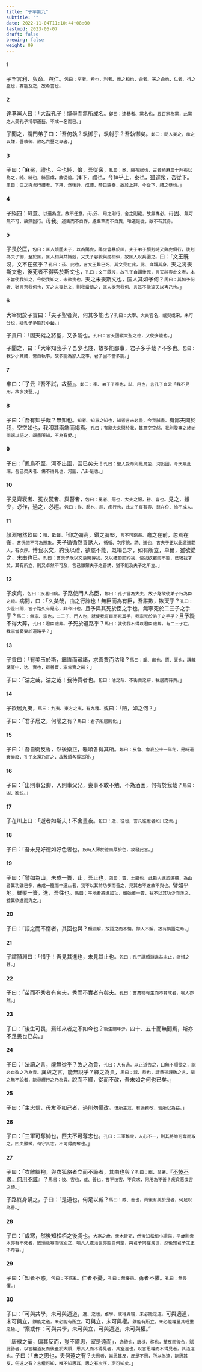 ```yaml
---
title: "子罕第九"
subtitle: ""
date: 2022-11-04T11:10:44+08:00
lastmod: 2023-05-07
draft: false
brewing: false
weight: 09
---
```




#### 1

子罕言利、與命、與仁。<small>包曰：罕者、希也，利者、義之和也，命者、天之命也，仁者、行之盛也，寡能及之，故希言也。</small>

#### 2

達巷黨人曰：「大哉孔子！博學而無所成名。<small>鄭曰：達巷者、黨名也，五百家為黨，此黨之人美孔子博學道藝，不成一名而已。</small>」

子聞之，謂門弟子曰：「吾何執？執御乎，執射乎？吾執御矣。<small>鄭曰：聞人美之，承之以謙，吾執御、欲名六藝之卑者。</small>」

#### 3

子曰：「麻冕，禮也，今也純，儉，吾從衆，<small>孔曰：冕、緇布冠也，古者績麻三十升布以為之，純、絲也，絲易成，故從儉。</small>拜下，禮也，今拜乎上，泰也，雖違衆，吾從下。<small>王曰：臣之與君行禮者，下拜，然後升，成禮，時臣驕泰，故於上拜，今從下，禮之恭也。</small>」

#### 4

子絕四：毋意、<small>以道為度，故不任意。</small>毋必、<small>用之則行，舍之則藏，故無專必。</small>毋固、<small>無可無不可，故無固行。</small>毋我。<small>述古而不自作，處羣萃而不自異，唯道是從，故不有其身。</small>

#### 5

子畏於匡，<small>包曰：匡人誤圍夫子，以為陽虎，陽虎曾暴於匡，夫子弟子顏剋時又與虎俱行，後剋為夫子御，至於匡，匡人相與共識剋，又夫子容貌與虎相似，故匡人以兵圍之。</small>曰：「文王既沒，文不在茲乎？<small>孔曰：茲、此也，言文王雖已死，其文見在此，此、自謂其身。</small>天之將喪斯文也，後死者不得與於斯文也，<small>孔曰：文王既沒，故孔子自謂後死，言天將喪此文者，本不當使我知之，今使我知之，未欲喪也。</small>天之未喪斯文也，匡人其如予何？<small>馬曰：其如予何者、猶言奈我何也，天之未喪此文，則我當傳之，匡人欲奈我何、言其不能違天以害己也。</small>」

#### 6

大宰問於子貢曰：「夫子聖者與，何其多能也？<small>孔曰：大宰、大夫官名，或吳或宋，未可分也，疑孔子多能於小藝。</small>」

子貢曰：「固天縱之將聖，又多能也。<small>孔曰：言天固縱大聖之德，又使多能也。</small>」

子聞之，曰：「大宰知我乎？吾少也賤，故多能鄙事，君子多乎哉？不多也。<small>包曰：我少小貧賤，常自執事，故多能為鄙人之事，君子固不當多能。</small>」

#### 7

牢曰：「子云『吾不試，故藝』。<small>鄭曰：牢、弟子子牢也，試、用也，言孔子自云「我不見用，故多技藝」。</small>」

#### 8

子曰：「吾有知乎哉？無知也。<small>知者、知意之知也，知者言未必盡，今我誠盡。</small>有鄙夫問於我，空空如也，我叩其兩端而竭焉。<small>孔曰：有鄙夫來問於我，其意空空然，我則發事之終始兩端以語之，竭盡所知，不為有愛。</small>」

#### 9

子曰：「鳳鳥不至，河不出圖，吾已矣夫！<small>孔曰：聖人受命則鳳鳥至、河出圖，今天無此瑞，吾已矣夫者、傷不得見也，河圖、八卦是也。</small>」

#### 10

子見齊衰者、冕衣裳者、與瞽者，<small>包曰：冕者、冠也，大夫之服，瞽、盲也。</small>見之，雖少，必作，過之，必趨。<small>包曰：作、起也，趨、疾行也，此夫子哀有喪、尊在位、恤不成人。</small>

#### 11

顏淵喟然歎曰：<small>喟、歎聲。</small>「仰之彌高，鑽之彌堅，<small>言不可窮盡。</small>瞻之在前，忽焉在後，<small>言恍惚不可為形象。</small>夫子循循然善誘人，<small>循循、次序貌，誘、進也，言夫子正以此道進勸人，有次序。</small>博我以文，約我以禮，欲罷不能，既竭吾才，如有所立，卓爾，雖欲從之，末由也已。<small>孔曰：言夫子既以文章開博我，又以禮節節約我，使我欲罷而不能，已竭我才矣，其有所立，則又卓然不可及，言己雖蒙夫子之善誘，猶不能及夫子之所立。</small>」

#### 12

子疾病，<small>包曰：疾甚曰病。</small>子路使門人為臣，<small>鄭曰：孔子嘗為大夫，故子路欲使弟子行為臣之禮。</small>病間，曰：「久矣哉，由之行詐也！無臣而為有臣，吾誰欺，欺天乎？<small>孔曰：少差曰間，言子路久有是心，非今日也。</small>且予與其死於臣之手也，無寧死於二三子之手乎？<small>馬曰：無寧、寧也，二三子、門人也，就使我有臣而死其手，我寧死於弟子之手乎？</small>且予縱不得大葬，<small>孔曰：君臣禮葬。</small>予死於道路乎？<small>馬曰：就使我不得以君臣禮葬，有二三子在，我寧當憂棄於道路乎？</small>」

#### 13

子貢曰：「有美玉於斯，韞匵而藏諸，求善賈而沽諸？<small>馬曰：韞、藏也，匵、匱也，謂藏諸匱中，沽、賣也，得善賈，寧肯賣之邪？</small>」

子曰：「沽之哉，沽之哉！我待賈者也。<small>包曰：沽之哉、不衒賣之辭，我居而待賈。</small>」

#### 14

子欲居九夷，<small>馬曰：九夷、東方之夷，有九種。</small>或曰：「陋，如之何？」

子曰：「君子居之，何陋之有？<small>馬曰：君子所居則化。</small>」

#### 15

子曰：「吾自衛反魯，然後樂正，雅頌各得其所。<small>鄭曰：反魯、魯哀公十一年冬，是時道衰樂廢，孔子來還乃正之，故雅頌各得其所。</small>」

#### 16

子曰：「出則事公卿，入則事父兄，喪事不敢不勉，不為酒困，何有於我哉？<small>馬曰：困、亂也。</small>」

#### 17

子在川上曰：「逝者如斯夫！不舍晝夜。<small>包曰：逝、往也，言凡往也者如川之流。</small>」

#### 18

子曰：「吾未見好德如好色者也。<small>疾時人薄於德而厚於色，故發此言。</small>」

#### 19

子曰：「譬如為山，未成一簣，止，吾止也，<small>包曰：簣、土籠也，此勸人進於道德，為山者其功雖已多，未成一籠而中道止者，我不以其前功多而善之，見其志不遂故不與也。</small>譬如平地，雖覆一簣，進，吾往也。<small>馬曰：平地者將進加功，雖始覆一簣，我不以其功少而薄之，據其欲進而與之。</small>」

#### 20

子曰：「語之而不惰者，其回也與？<small>顏淵解，故語之而不惰，餘人不解，故有惰語之時。</small>」

#### 21

子謂顏淵曰：「惜乎！吾見其進也，未見其止也。<small>包曰：孔子謂顏淵進益未止，痛惜之甚。</small>」

#### 22

子曰：「苗而不秀者有矣夫，秀而不實者有矣夫。<small>孔曰：言萬物有生而不育成者，喻人亦然。</small>」

#### 23

子曰：「後生可畏，焉知來者之不如今也？<small>後生謂年少。</small>四十、五十而無聞焉，斯亦不足畏也已矣。」

#### 24

子曰：「法語之言，能無從乎？改之為貴，<small>孔曰：人有過，以正道告之，口無不順從之，能必自改之乃為貴。</small>巽與之言，能無說乎？繹之為貴，<small>馬曰：巽、恭也，謂恭孫謹敬之言，聞之無不說者，能尋繹行之乃為貴。</small>說而不繹，從而不改，吾末如之何也已矣。」

#### 25

子曰：「主忠信，毋友不如己者，過則勿憚改。<small>慎所主友，有過務改，皆所以為益。</small>」

#### 26

子曰：「三軍可奪帥也，匹夫不可奪志也。<small>孔曰：三軍雖衆，人心不一，則其將帥可奪而取之，匹夫雖微，苟守其志，不可得而奪也。</small>」

#### 27

子曰：「衣敝縕袍，與衣狐貉者立而不恥者，其由也與？<small>孔曰：縕、枲著。</small>『[不忮不求，何用不臧](/classics/shi/03/#8)』？<small>馬曰：忮、害也，臧、善也，言不忮害、不貪求，何用為不善？疾貪惡忮害之詩。</small>」

子路終身誦之，子曰：「是道也，何足以臧？<small>馬曰：臧、善也，尚復有美於是者，何足以為善。</small>」

#### 28

子曰：「歲寒，然後知松栢之後凋也。<small>大寒之歲，衆木皆死，然後知松栢小凋傷，平歲則衆木亦有不死者，故須歲寒而後別之，喻凡人處治世亦能自脩整，與君子同在濁世，然後知君子之正不苟容。</small>」

#### 29

子曰：「知者不惑，<small>包曰：不惑亂。</small>仁者不憂，<small>孔曰：無憂患。</small>勇者不懼。<small>孔曰：無畏懼。</small>」

#### 30

子曰：「可與共學，未可與適道，<small>適、之也，雖學，或得異端，未必能之道。</small>可與適道，未可與立，<small>雖能之道，未必能有所立。</small>可與立，未可與權。<small>雖能有所立，未必能權量其輕重之極。</small>」<q>案或作：可與共學，未可與立，可與適道，未可與權。</q>

「唐棣之華，偏其反而，豈不爾思，室是遠而」，<small>逸詩也，唐棣、栘也，華反而後合，賦此詩者，以言權道反而後至於大順，思其人而不得見者，其室遠也，以言思權而不得見者，其道遠也。</small>子曰：「未之思也，夫何遠之有？<small>夫思者，當思其反，反是不思，所以為遠，能思其反，何遠之有？言權可知，唯不知思耳，思之有次序，斯可知矣。</small>」